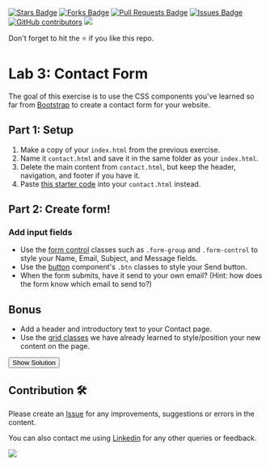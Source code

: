<a href="https://github.com/drshahizan/learn-php/stargazers"><img src="https://img.shields.io/github/stars/drshahizan/learn-php" alt="Stars Badge"/></a>
<a href="https://github.com/drshahizan/learn-php/network/members"><img src="https://img.shields.io/github/forks/drshahizan/learn-php" alt="Forks Badge"/></a>
<a href="https://github.com/drshahizan/learn-php/pulls"><img src="https://img.shields.io/github/issues-pr/drshahizan/learn-php" alt="Pull Requests Badge"/></a>
<a href="https://github.com/drshahizan/learn-php/issues"><img src="https://img.shields.io/github/issues/drshahizan/learn-php" alt="Issues Badge"/></a>
<a href="https://github.com/drshahizan/learn-php/graphs/contributors"><img alt="GitHub contributors" src="https://img.shields.io/github/contributors/drshahizan/learn-php?color=2b9348"></a>
![](https://visitor-badge.glitch.me/badge?page_id=drshahizan/learn-php)

Don't forget to hit the :star: if you like this repo.

# Lab 3: Contact Form

The goal of this exercise is to use the CSS components you've learned so far from [Bootstrap](http://v4-alpha.getbootstrap.com) to create a contact form for your website.

## Part 1: Setup

1. Make a copy of your `index.html` from the previous exercise.
2. Name it `contact.html` and save it in the same folder as your `index.html`.
3. Delete the main content from `contact.html`, but keep the header, navigation, and footer if you have it.
4. Paste [this starter code](/bootstrap-hosting-github/exercises/contact/contact_starter) into your `contact.html` instead.

## Part 2: Create form!

### Add input fields
- Use the [form control](http://v4-alpha.getbootstrap.com/components/forms/#form-controls) classes such as `.form-group` and `.form-control` to style your Name, Email, Subject, and Message fields.
- Use the [button](http://v4-alpha.getbootstrap.com/components/buttons/) component's `.btn` classes to style your Send button.
- When the form submits, have it send to your own email? (Hint: how does the form know which email to send to?)

## Bonus
- Add a header and introductory text to your Contact page.
- Use the [grid classes](http://v4-alpha.getbootstrap.com/layout/grid) we have already learned to style/position your new content on the page.

<button class="btn" onclick="showSolution();">Show Solution</button>

<div id="solution" style="display:none; margin-top: 20px;">
<a href='/bootstrap-hosting-github/exercises/contact/contact_solution' target='_blank'>View Solution in New Window</a>
</p>

<script>
function showSolution() {
  if (confirm('You surrrrre?')) {
    document.getElementById('solution').style.display = 'block';
    window.scrollTo(0, document.body.scrollHeight);
  }
}
</script>
</div>

## Contribution 🛠️
Please create an [Issue](https://github.com/drshahizan/learn-php/issues) for any improvements, suggestions or errors in the content.

You can also contact me using [Linkedin](https://www.linkedin.com/in/drshahizan/) for any other queries or feedback.

![](https://visitor-badge.glitch.me/badge?page_id=drshahizan)
